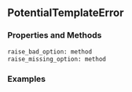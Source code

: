 ## <a id="RynLib.PlzNumbers.PotentialTemplator.PotentialTemplateError">PotentialTemplateError</a>


### Properties and Methods
```python
raise_bad_option: method
raise_missing_option: method
```


### Examples
